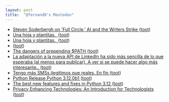 ```yaml
---
layout: post
title:  "@fernand0's Mastodon"
---
```

*  [Steven Soderbergh on 'Full Circle,' AI and the Writers Strike ](https://variety.com/2023/film/news/steven-soderbergh-full-circle-miniseries-upcoming-projects-ai-writers-strike-1235640731) ([toot](https://mastodon.social/@fernand0/110583442118304690))
*  [Una hoja y plantitas.  ](https://avecesunafoto.wordpress.com/2023/06/21/una-hoja-y-plantitas) ([toot](https://mastodon.social/@fernand0/110583352084368683))
*  [Una hoja y plantitas.  ](https://avecesunafoto.wordpress.com/2023/06/21/una-hoja-y-plantitas) ([toot](https://mastodon.social/@fernand0/110583286931946601))
*  [ ](https://mastodon.social/@rb3n) ([toot](https://mastodon.social/@fernand0/110583239671423799))
*  [The dangers of prepending $PATH ](https://www.unix-ninja.com/p/the_dangers_of_prepending_pat) ([toot](https://mastodon.social/@fernand0/110583077546945396))
*  [La adaptación a la nueva API de LinkedIn ha sido más sencilla de lo que esperaba (al menos para publicar). A ver si se puede hacer algo más interesante.. ](https://mastodon.social/@fernand0/110583066048890351) ([toot](https://mastodon.social/@fernand0/110583066048890351))
*  [Tengo más SMSs ilegítimos que reales. En fin ](https://mastodon.social/@fernand0/110583036520150394) ([toot](https://mastodon.social/@fernand0/110583036520150394))
*  [Python Release Python 3.12.0b1 ](https://www.python.org/downloads/release/python-3120b1) ([toot](https://mastodon.social/@fernand0/110582822035922325))
*  [The best new features and fixes in Python 3.12 ](https://www.infoworld.com/article/3697018/the-best-new-features-and-fixes-in-python-3-12.htm) ([toot](https://mastodon.social/@fernand0/110582712856290689))
*  [Privacy Enhancing Technologies: An Introduction for   Technologists  ](https://martinfowler.com/articles/intro-pet.html) ([toot](https://mastodon.social/@fernand0/110582434437201564))
